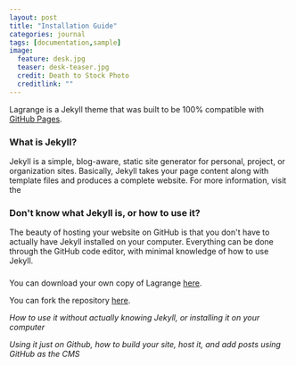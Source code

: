 ```yaml
---
layout: post
title: "Installation Guide"
categories: journal
tags: [documentation,sample]
image:
  feature: desk.jpg
  teaser: desk-teaser.jpg
  credit: Death to Stock Photo
  creditlink: ""
---
```


Lagrange is a Jekyll theme that was built to be 100% compatible with [GitHub Pages](https://pages.github.com/).

### What is Jekyll?

Jekyll is a simple, blog-aware, static site generator for personal, project, or organization sites. Basically, Jekyll takes your page content along with template files and produces a complete website. For more information, visit the

### Don't know what Jekyll is, or how to use it?

The beauty of hosting your website on GitHub is that you don't have to actually have Jekyll installed on your computer. Everything can be done through the GitHub code editor, with minimal knowledge of how to use Jekyll.

### 

You can download your own copy of Lagrange [here](https://github.com/LeNPaul/Lagrange/archive/gh-pages.zip).

You can fork the repository [here](https://github.com/LeNPaul/Lagrange/fork).

*How to use it without actually knowing Jekyll, or installing it on your computer*

*Using it just on Github, how to build your site, host it, and add posts using GitHub as the CMS*
 
